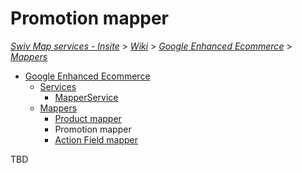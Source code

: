 # Promotion mapper
[_Swiv Map services - Insite_](../../../) > [_Wiki_](../../) > [_Google Enhanced Ecommerce_](../) > [_Mappers_](readme.md)

- [Google Enhanced Ecommerce](../)
    - [Services](../services)
        - [MapperService](../services/mapper.md)
    - [Mappers](readme.md)
        - [Product mapper](product.md)
        - Promotion mapper
        - [Action Field mapper](action-field.md)

TBD